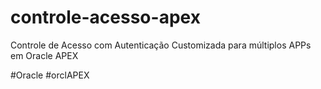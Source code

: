 # controle-acesso-apex
Controle de Acesso com Autenticação Customizada para múltiplos APPs em Oracle APEX


#Oracle #orclAPEX
